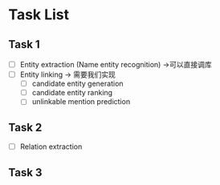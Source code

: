 # Task List

## Task 1

- [ ]  Entity extraction (Name entity recognition) ->可以直接调库
- [ ]  Entity linking -> 需要我们实现
	- [ ] candidate entity generation 
	- [ ] candidate entity ranking
	- [ ] unlinkable mention prediction
	
## Task 2

- [ ]  Relation extraction

## Task 3